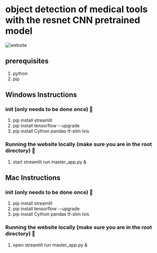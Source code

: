 # object detection of medical tools with the resnet CNN pretrained model

![website](https://user-images.githubusercontent.com/64624048/128646725-67b67a45-0bf4-4fc1-9cbb-ebb28f7be66c.PNG)

## prerequisites
1. python
2. pip

## Windows Instructions
### init (only needs to be done once) :frog:
1. pip install streamlit
2. pip install tensorflow --upgrade
3. pip install Cython pandas tf-slim lvis

### Running the website locally (make sure you are in the root directory) :chicken:
1. start streamlit run master_app.py &

## Mac Instructions
### init (only needs to be done once) :hedgehog:
1. pip install streamlit
2. pip install tensorflow --upgrade
3. pip install Cython pandas tf-slim lvis

### Running the website locally (make sure you are in the root directory) :llama:
1. open streamlit run master_app.py &